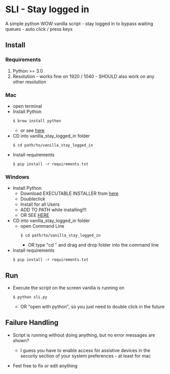 # SLI - Stay logged in
A simple python WOW vanilla script - stay logged in to bypass waiting queues - auto click / press keys

## Install

### Requirements

1. Python >= 3.0
2. Resolution - works fine on 1920 / 1040 - SHOULD also work on any other resolution

### Mac
* open terminal
* Install Python
	```
	$ brew install python
	```
	* or see [here](https://docs.python-guide.org/starting/install3/osx/)
* CD into vanilla_stay_logged_in folder
	```
	$ cd path/to/vanilla_stay_logged_in
	```
* Install requirements
	```
	$ pip install -r requirements.txt 
	```

### Windows

* Install Python
	* Download EXECUTABLE INSTALLER from [here](https://www.python.org/downloads/) 
	* Doubleclick
	* Install for all Users
	* ADD TO PATH while installing!!!
	* OR SEE [HERE](https://realpython.com/installing-python/)
* CD into vanilla_stay_logged_in folder
	* open Command Line
		```
		$ cd path/to/vanilla_stay_logged_in
		```
		* OR type "cd " and drag and drop folder into the command line
* Install requirements
	```
	$ pip install -r requirements.txt
	```
	
## Run

* Execute the script on the screen vanilla is running on
	```
	$ python sli.py
	```
	* OR "open with python", so you just need to double click in the future
	
	
## Failure Handling

* Script is running without doing anything, but no error messages are shown?
	 * I guess you have to enable access for assistive devices in the security section of your system preferences - at least for mac

* Feel free to fix or edit anything



